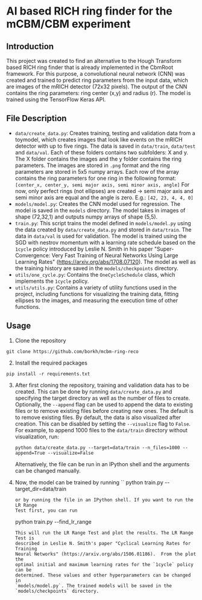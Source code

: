 # AI based RICH ring finder for the mCBM/CBM experiment

## Introduction

This project was created to find an alternative to the Hough Transform based
RICH ring finder that is already implemented in the CbmRoot framework. For this 
purpose, a convolutional neural network (CNN) was created and trained to
predict ring parameters from the input data, which are images of the mRICH
detector (72x32 pixels). The output of the CNN contains the ring parameters:
ring center (x,y) and radius (r). The model is trained using the TensorFlow
Keras API.

## File Description

* `data/create_data.py`: Creates training, testing and validation data from
    a toymodel, which creates images that look like events on the mRICH detector
    with up to five rings. The data is saved in `data/train`, `data/test` and
    `data/val`.  Each of these folders contains two subfolders: X and y. The X
    folder contains the images and the y folder contains the ring parameters.
    The images are stored in `.png` format and the ring parameters are stored in
    5x5 numpy arrays. Each row of the array contains the ring parameters for one
    ring in the following format:
    ``` [center_x, center_y, semi major axis, semi minor axis, angle] ```
    For now, only perfect rings (not ellipses) are created -> semi major axis
    and semi minor axis are equal and the angle is zero. E.g.:
    ``` [42, 23, 4, 4, 0] ```
* `models/model.py`: Creates the CNN model used for regression. The model is
    saved in the `models` directory. The model takes in images of shape
    (72,32,1) and outputs numpy arrays of shape (5,5).
* `train.py`: This script trains the model defined in `models/model.py` using
    the data created by `data/create_data.py` and stored in `data/train`. The
    data in `data/val` is used for validation. The model is trained using the
    SGD with nestrov momentum with a learning rate schedule based on the
    `1cycle` policy introduced by Leslie N. Smith in his paper
    "Super-Convergence: Very Fast Training of Neural Networks Using Large
    Learning Rates" (https://arxiv.org/abs/1708.07120). The model as well as the
    training history are saved in the `models/checkpoints` directory.
* `utils/one_cycle.py`: Contains the `OneCycleSchedule` class, which implements 
    the `1cycle` policy.
* `utils/utils.py`: Contains a variety of utility functions used in the
    project, including functions for visualizing the training data, fitting
    ellipses to the images, and measuring the execution time of other functions.

## Usage

1. Clone the repository
```
git clone https://github.com/borkh/mcbm-ring-reco
```

2. Install the required packages
```
pip install -r requirements.txt
```

3. After first cloning the repository, training and validation data has to be
   created. This can be done by running `data/create_data.py` and specifying the
   target directory as well as the number of files to create. Optionally, the
   `--append` flag can be used to append the data to existing files or to remove
   existing files before creating new ones. The default is to remove existing
   files. By default, the data is also visualized after creation. This can be
   disabled by setting the `--visualize` flag to `False`.  For example, to
   append 1000 files to the `data/train` directory without visualization, run:
   ```
   python data/create_data.py --target=data/train --n_files=1000 --append=True --visualize=False
   ```
   Alternatively, the file can be run in an IPython shell and the arguments can
   be changed manually.

4. Now, the model can be trained by running
    ``
    python train.py --target_dir=data/train
    ``` 
    or by running the file in an IPython shell. If you want to run the LR Range
    Test first, you can run
    ```
    python train.py --find_lr_range
    ```.
    This will run the LR Range Test and plot the results. The LR Range Test is
    described in Leslie N. Smith's paper "Cyclical Learning Rates for Training
    Neural Networks" (https://arxiv.org/abs/1506.01186).  From the plot the
    optimal initial and maximum learning rates for the `1cycle` policy can be
    determined. These values and other hyperparameters can be changed in
    `models/model.py`. The trained models will be saved in the
    `models/checkpoints` directory.
    